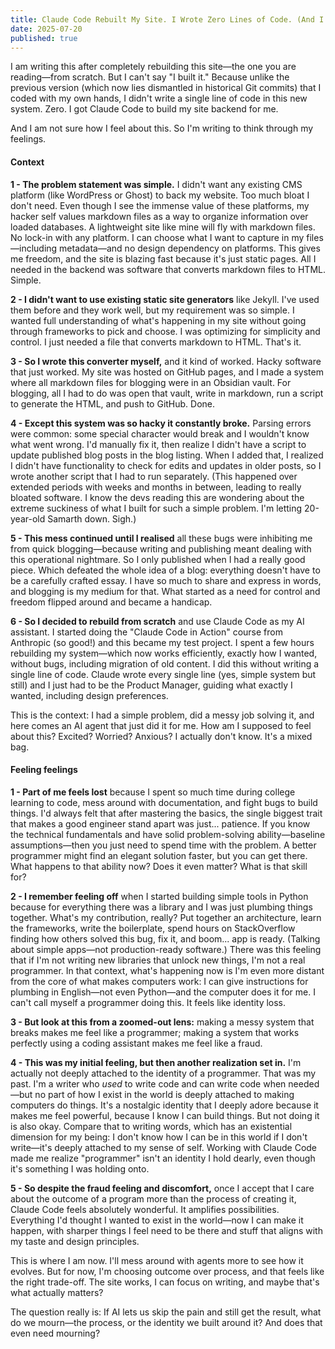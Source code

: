 ```yaml
---
title: Claude Code Rebuilt My Site. I Wrote Zero Lines of Code. (And I Don't Know How to Feel About It.)
date: 2025-07-20
published: true
---
```

I am writing this after completely rebuilding this site—the one you are reading—from scratch. But I can't say "I built it." Because unlike the previous version (which now lies dismantled in historical Git commits) that I coded with my own hands, I didn't write a single line of code in this new system. Zero. I got Claude Code to build my site backend for me.

And I am not sure how I feel about this. So I'm writing to think through my feelings.

#### Context 

**1 - The problem statement was simple.** I didn't want any existing CMS platform (like WordPress or Ghost) to back my website. Too much bloat I don't need. Even though I see the immense value of these platforms, my hacker self values markdown files as a way to organize information over loaded databases. A lightweight site like mine will fly with markdown files. No lock-in with any platform. I can choose what I want to capture in my files—including metadata—and no design dependency on platforms. This gives me freedom, and the site is blazing fast because it's just static pages. All I needed in the backend was software that converts markdown files to HTML. Simple.

**2 - I didn't want to use existing static site generators** like Jekyll. I've used them before and they work well, but my requirement was so simple. I wanted full understanding of what's happening in my site without going through frameworks to pick and choose. I was optimizing for simplicity and control. I just needed a file that converts markdown to HTML. That's it.

**3 - So I wrote this converter myself,** and it kind of worked. Hacky software that just worked. My site was hosted on GitHub pages, and I made a system where all markdown files for blogging were in an Obsidian vault. For blogging, all I had to do was open that vault, write in markdown, run a script to generate the HTML, and push to GitHub. Done.

**4 - Except this system was so hacky it constantly broke.** Parsing errors were common: some special character would break and I wouldn't know what went wrong. I'd manually fix it, then realize I didn't have a script to update published blog posts in the blog listing. When I added that, I realized I didn't have functionality to check for edits and updates in older posts, so I wrote another script that I had to run separately. (This happened over extended periods with weeks and months in between, leading to really bloated software. I know the devs reading this are wondering about the extreme suckiness of what I built for such a simple problem. I'm letting 20-year-old Samarth down. Sigh.)

**5 - This mess continued until I realised** all these bugs were inhibiting me from quick blogging—because writing and publishing meant dealing with this operational nightmare. So I only published when I had a really good piece. Which defeated the whole idea of a blog: everything doesn't have to be a carefully crafted essay. I have so much to share and express in words, and blogging is my medium for that. What started as a need for control and freedom flipped around and became a handicap.

**6 - So I decided to rebuild from scratch** and use Claude Code as my AI assistant. I started doing the "Claude Code in Action" course from Anthropic (so good!) and this became my test project. I spent a few hours rebuilding my system—which now works efficiently, exactly how I wanted, without bugs, including migration of old content. I did this without writing a single line of code. Claude wrote every single line (yes, simple system but still) and I just had to be the Product Manager, guiding what exactly I wanted, including design preferences.

This is the context: I had a simple problem, did a messy job solving it, and here comes an AI agent that just did it for me. How am I supposed to feel about this? Excited? Worried? Anxious? I actually don't know. It's a mixed bag.

#### Feeling feelings

**1 - Part of me feels lost** because I spent so much time during college learning to code, mess around with documentation, and fight bugs to build things. I'd always felt that after mastering the basics, the single biggest trait that makes a good engineer stand apart was just... patience. If you know the technical fundamentals and have solid problem-solving ability—baseline assumptions—then you just need to spend time with the problem. A better programmer might find an elegant solution faster, but you can get there. What happens to that ability now? Does it even matter? What is that skill for?

**2 - I remember feeling off** when I started building simple tools in Python because for everything there was a library and I was just plumbing things together. What's my contribution, really? Put together an architecture, learn the frameworks, write the boilerplate, spend hours on StackOverflow finding how others solved this bug, fix it, and boom... app is ready. (Talking about simple apps—not production-ready software.) There was this feeling that if I'm not writing new libraries that unlock new things, I'm not a real programmer. In that context, what's happening now is I'm even more distant from the core of what makes computers work: I can give instructions for plumbing in English—not even Python—and the computer does it for me. I can't call myself a programmer doing this. It feels like identity loss.

**3 - But look at this from a zoomed-out lens:** making a messy system that breaks makes me feel like a programmer; making a system that works perfectly using a coding assistant makes me feel like a fraud.

**4 - This was my initial feeling, but then another realization set in.** I'm actually not deeply attached to the identity of a programmer. That was my past. I'm a writer who _used_ to write code and can write code when needed—but no part of how I exist in the world is deeply attached to making computers do things. It's a nostalgic identity that I deeply adore because it makes me feel powerful, because I know I can build things. But not doing it is also okay. Compare that to writing words, which has an existential dimension for my being: I don't know how I can be in this world if I don't write—it's deeply attached to my sense of self. Working with Claude Code made me realize "programmer" isn't an identity I hold dearly, even though it's something I was holding onto.

**5 - So despite the fraud feeling and discomfort,** once I accept that I care about the outcome of a program more than the process of creating it, Claude Code feels absolutely wonderful. It amplifies possibilities. Everything I'd thought I wanted to exist in the world—now I can make it happen, with sharper things I feel need to be there and stuff that aligns with my taste and design principles.

This is where I am now. I'll mess around with agents more to see how it evolves. But for now, I'm choosing outcome over process, and that feels like the right trade-off. The site works, I can focus on writing, and maybe that's what actually matters?

The question really is: If AI lets us skip the pain and still get the result, what do we mourn—the process, or the identity we built around it? And does that even need mourning?



